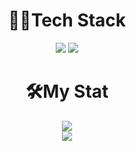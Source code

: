 <h1 align = "center">🐱‍💻Tech Stack</h1>
<p align= "center">
<img src="https://img.shields.io/badge/Kotlin-007396?style=flat-square&logo=Kotlin&logoColor=white"/>
<img src="https://img.shields.io/badge/Android-3DDC84?style=flat-square&logo=Android&logoColor=white">
  
<h1 align = 'center'>🛠My Stat</h1>
<div align = "center">
<img src="http://mazassumnida.wtf/api/v2/generate_badge?boj=wntjdgus99">
<div align = "center">
<img src="https://github-readme-stats.vercel.app/api?username=IamJuco&show_icons=true&theme=radical">
</div>

<!--
**juseonghyun/Juseonghyun** is a ✨ _special_ ✨ repository because its `README.md` (this file) appears on your GitHub profile.

Here are some ideas to get you started:

- 🔭 I’m currently working on ...
- 🌱 I’m currently learning ...
- 👯 I’m looking to collaborate on ...
- 🤔 I’m looking for help with ...
- 💬 Ask me about ...
- 📫 How to reach me: ...
- 😄 Pronouns: ...
- ⚡ Fun fact: ...
-->
